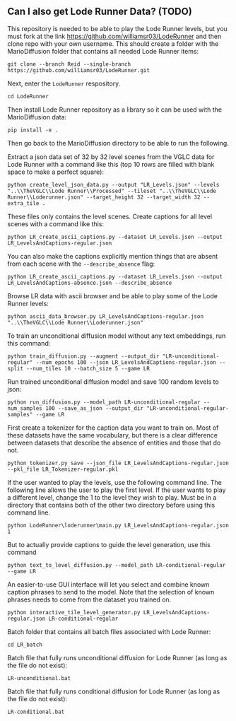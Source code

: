 ## Can I also get Lode Runner Data? (TODO)

This repository is needed to be able to play the Lode Runner levels, but you must fork at the link https://github.com/williamsr03/LodeRunner and then clone repo with your own username. This should create a folder with the MarioDiffusion folder that contains all needed Lode Runner items:
```
git clone --branch Reid --single-branch https://github.com/williamsr03/LodeRunner.git
```
Next, enter the `LodeRunner` respository.
```
cd LodeRunner
```
Then install Lode Runner repository as a library so it can be used with the MarioDiffusion data:
```
pip install -e .
```
Then go back to the MarioDiffusion directory to be able to run the following.

Extract a json data set of 32 by 32 level scenes from the VGLC data for Lode Runner with a command like this (top 10 rows are filled with blank space to make a perfect square):
```
python create_level_json_data.py --output "LR_Levels.json" --levels "..\\TheVGLC\\Lode Runner\\Processed" --tileset "..\\TheVGLC\\Lode Runner\\Loderunner.json" --target_height 32 --target_width 32 --extra_tile .
```

These files only contains the level scenes. Create captions for all level scenes with a command like this:
```
python LR_create_ascii_captions.py --dataset LR_Levels.json --output LR_LevelsAndCaptions-regular.json
```

You can also make the captions explicitly mention things that are absent from each scene with the `--describe_absence` flag:
```
python LR_create_ascii_captions.py --dataset LR_Levels.json --output LR_LevelsAndCaptions-absence.json --describe_absence
```

Browse LR data with ascii browser and be able to play some of the Lode Runner levels:
```
python ascii_data_browser.py LR_LevelsAndCaptions-regular.json "..\\TheVGLC\\Lode Runner\\Loderunner.json"
```

To train an unconditional diffusion model without any text embeddings, run this command:
```
python train_diffusion.py --augment --output_dir "LR-unconditional-regular" --num_epochs 100 --json LR_LevelsAndCaptions-regular.json --split --num_tiles 10 --batch_size 5 --game LR
```

Run trained unconditional diffusion model and save 100 random levels to json:
```
python run_diffusion.py --model_path LR-unconditional-regular --num_samples 100 --save_as_json --output_dir "LR-unconditional-regular-samples" --game LR
```

First create a tokenizer for the caption data you want to train on. Most of these datasets have the same vocabulary, but there is a clear difference between datasets that describe the absence of entities and those that do not.
```
python tokenizer.py save --json_file LR_LevelsAndCaptions-regular.json --pkl_file LR_Tokenizer-regular.pkl
```

If the user wanted to play the levels, use the following command line. The following line allows the user to play the first level. If the user wants to play a different level, change the 1 to the level they wish to play.
Must be in a directory that contains both of the other two directory before using this command line.
```
python LodeRunner\loderunner\main.py LR_LevelsAndCaptions-regular.json 1
```

But to actually provide captions to guide the level generation, use this command
```
python text_to_level_diffusion.py --model_path LR-conditional-regular --game LR
```

An easier-to-use GUI interface will let you select and combine known caption phrases to send to the model. Note that the selection of known phrases needs to come from the dataset you trained on.
```
python interactive_tile_level_generator.py LR_LevelsAndCaptions-regular.json LR-conditional-regular
```

Batch folder that contains all batch files associated with Lode Runner:
```
cd LR_batch
```

Batch file that fully runs unconditional diffusion for Lode Runner (as long as the file do not exist):
```
LR-unconditional.bat
```

Batch file that fully runs conditional diffusion for Lode Runner (as long as the file do not exist):
```
LR-conditional.bat
```
